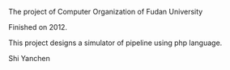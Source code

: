 The project of Computer Organization of Fudan University

Finished on 2012.

This project designs a simulator of pipeline using php language.

Shi Yanchen
